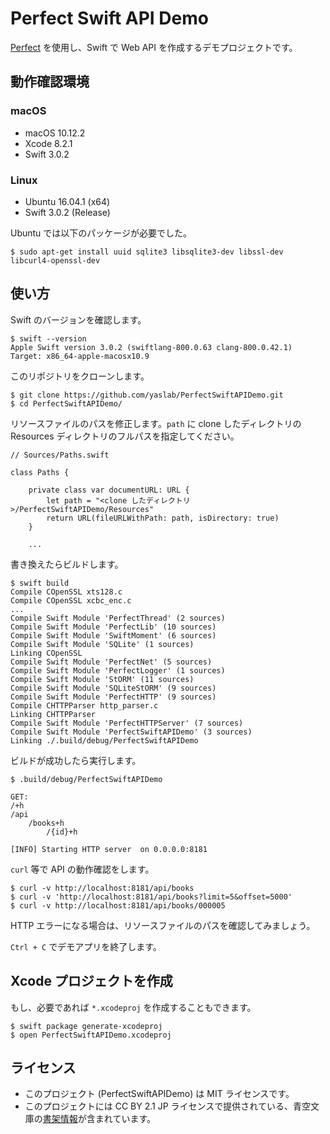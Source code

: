 # Perfect Swift API Demo

[Perfect](https://github.com/PerfectlySoft/Perfect) を使用し、Swift で Web API を作成するデモプロジェクトです。

## 動作確認環境

### macOS

- macOS 10.12.2
- Xcode 8.2.1
- Swift 3.0.2

### Linux

- Ubuntu 16.04.1 (x64)
- Swift 3.0.2 (Release)

Ubuntu では以下のパッケージが必要でした。

```
$ sudo apt-get install uuid sqlite3 libsqlite3-dev libssl-dev libcurl4-openssl-dev
```

## 使い方

Swift のバージョンを確認します。

```
$ swift --version
Apple Swift version 3.0.2 (swiftlang-800.0.63 clang-800.0.42.1)
Target: x86_64-apple-macosx10.9
```

このリポジトリをクローンします。

```
$ git clone https://github.com/yaslab/PerfectSwiftAPIDemo.git
$ cd PerfectSwiftAPIDemo/
```

リソースファイルのパスを修正します。`path` に clone したディレクトリの Resources ディレクトリのフルパスを指定してください。

```
// Sources/Paths.swift

class Paths {

    private class var documentURL: URL {
        let path = "<clone したディレクトリ>/PerfectSwiftAPIDemo/Resources"
        return URL(fileURLWithPath: path, isDirectory: true)
    }

    ...
```

書き換えたらビルドします。

```
$ swift build
Compile COpenSSL xts128.c
Compile COpenSSL xcbc_enc.c
...
Compile Swift Module 'PerfectThread' (2 sources)
Compile Swift Module 'PerfectLib' (10 sources)
Compile Swift Module 'SwiftMoment' (6 sources)
Compile Swift Module 'SQLite' (1 sources)
Linking COpenSSL
Compile Swift Module 'PerfectNet' (5 sources)
Compile Swift Module 'PerfectLogger' (1 sources)
Compile Swift Module 'StORM' (11 sources)
Compile Swift Module 'SQLiteStORM' (9 sources)
Compile Swift Module 'PerfectHTTP' (9 sources)
Compile CHTTPParser http_parser.c
Linking CHTTPParser
Compile Swift Module 'PerfectHTTPServer' (7 sources)
Compile Swift Module 'PerfectSwiftAPIDemo' (3 sources)
Linking ./.build/debug/PerfectSwiftAPIDemo
```

ビルドが成功したら実行します。

```
$ .build/debug/PerfectSwiftAPIDemo

GET:
/+h
/api
	/books+h
		/{id}+h

[INFO] Starting HTTP server  on 0.0.0.0:8181
```

`curl` 等で API の動作確認をします。

```
$ curl -v http://localhost:8181/api/books
$ curl -v 'http://localhost:8181/api/books?limit=5&offset=5000'
$ curl -v http://localhost:8181/api/books/000005
```

HTTP エラーになる場合は、リソースファイルのパスを確認してみましょう。

`Ctrl + C` でデモアプリを終了します。

## Xcode プロジェクトを作成

もし、必要であれば `*.xcodeproj` を作成することもできます。

```
$ swift package generate-xcodeproj
$ open PerfectSwiftAPIDemo.xcodeproj
```

## ライセンス

- このプロジェクト (PerfectSwiftAPIDemo) は MIT ライセンスです。
- このプロジェクトには CC BY 2.1 JP ライセンスで提供されている、青空文庫の[書架情報](http://www.aozora.gr.jp/index_pages/person_all.html)が含まれています。
